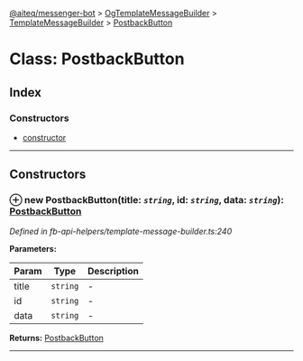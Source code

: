 [@aiteq/messenger-bot](../README.md) > [OgTemplateMessageBuilder](../classes/ogtemplatemessagebuilder.md) > [TemplateMessageBuilder](../modules/ogtemplatemessagebuilder.templatemessagebuilder.md) > [PostbackButton](../classes/ogtemplatemessagebuilder.templatemessagebuilder.postbackbutton.md)



# Class: PostbackButton

## Index

### Constructors

* [constructor](ogtemplatemessagebuilder.templatemessagebuilder.postbackbutton.md#constructor)



---
## Constructors
<a id="constructor"></a>


### ⊕ **new PostbackButton**(title: *`string`*, id: *`string`*, data: *`string`*): [PostbackButton](ogtemplatemessagebuilder.templatemessagebuilder.postbackbutton.md)



*Defined in fb-api-helpers/template-message-builder.ts:240*



**Parameters:**

| Param | Type | Description |
| ------ | ------ | ------ |
| title | `string`   |  - |
| id | `string`   |  - |
| data | `string`   |  - |





**Returns:** [PostbackButton](ogtemplatemessagebuilder.templatemessagebuilder.postbackbutton.md)

---


